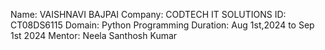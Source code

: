 Name: VAISHNAVI BAJPAI
Company: CODTECH IT SOLUTIONS
ID: CT08DS6115
Domain: Python Programming
Duration: Aug 1st,2024 to Sep 1st 2024
Mentor: Neela Santhosh Kumar
